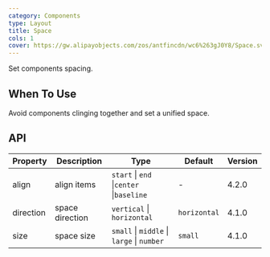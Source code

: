 ```yaml
---
category: Components
type: Layout
title: Space
cols: 1
cover: https://gw.alipayobjects.com/zos/antfincdn/wc6%263gJ0Y8/Space.svg
---
```


Set components spacing.

## When To Use

Avoid components clinging together and set a unified space.

## API

| Property | Description | Type | Default | Version |
| --- | --- | --- | --- | --- |
| align | align items | `start` \| `end` \|`center` \|`baseline` | - | 4.2.0 |
| direction | space direction | `vertical` \| `horizontal` | `horizontal` | 4.1.0 |
| size | space size | `small` \| `middle` \| `large` \| `number` | `small` | 4.1.0 |
